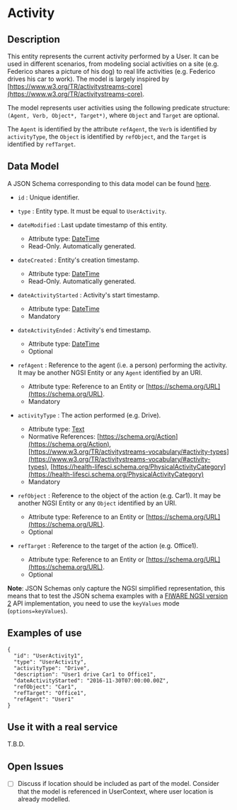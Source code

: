 # Activity

## Description

This entity represents the current activity performed by a User. It can be used
in different scenarios, from modeling social activities on a site (e.g. Federico
shares a picture of his dog) to real life activities (e.g. Federico drives his
car to work). The model is largely inspired by
[https://www.w3.org/TR/activitystreams-core](https://www.w3.org/TR/activitystreams-core).

The model represents user activities using the following predicate structure:
`(Agent, Verb, Object*, Target*)`, where `Object` and `Target` are optional.

The `Agent` is identified by the attribute `refAgent`, the `Verb` is identified
by `activityType`, the `Object` is identified by `refObject`, and the `Target`
is identified by `refTarget`.

## Data Model

A JSON Schema corresponding to this data model can be found
[here](https://fiware.github.io/dataModels/specs/User/Activity/schema.json).

-   `id` : Unique identifier.

-   `type` : Entity type. It must be equal to `UserActivity`.

-   `dateModified` : Last update timestamp of this entity.

    -   Attribute type: [DateTime](https://schema.org/DateTime)
    -   Read-Only. Automatically generated.

-   `dateCreated` : Entity's creation timestamp.

    -   Attribute type: [DateTime](https://schema.org/DateTime)
    -   Read-Only. Automatically generated.

-   `dateActivityStarted` : Activity's start timestamp.

    -   Attribute type: [DateTime](https://schema.org/DateTime)
    -   Mandatory

-   `dateActivityEnded` : Activity's end timestamp.

    -   Attribute type: [DateTime](https://schema.org/DateTime)
    -   Optional

-   `refAgent` : Reference to the agent (i.e. a person) performing the activity.
    It may be another NGSI Entity or any `Agent` identified by an URI.

    -   Attribute type: Reference to an Entity or
        [https://schema.org/URL](https://schema.org/URL).
    -   Mandatory

-   `activityType` : The action performed (e.g. Drive).

    -   Attribute type: [Text](https://schema.org/Text)
    -   Normative References:
        [https://schema.org/Action](https://schema.org/Action),
        [https://www.w3.org/TR/activitystreams-vocabulary/#activity-types](https://www.w3.org/TR/activitystreams-vocabulary/#activity-types),
        [https://health-lifesci.schema.org/PhysicalActivityCategory](https://health-lifesci.schema.org/PhysicalActivityCategory)
    -   Mandatory

-   `refObject` : Reference to the object of the action (e.g. Car1). It may be
    another NGSI Entity or any `Object` identified by an URI.

    -   Attribute type: Reference to an Entity or
        [https://schema.org/URL](https://schema.org/URL).
    -   Optional

-   `refTarget` : Reference to the target of the action (e.g. Office1).
    -   Attribute type: Reference to an Entity or
        [https://schema.org/URL](https://schema.org/URL).
    -   Optional

**Note**: JSON Schemas only capture the NGSI simplified representation, this
means that to test the JSON schema examples with a
[FIWARE NGSI version 2](http://fiware.github.io/specifications/ngsiv2/stable)
API implementation, you need to use the `keyValues` mode (`options=keyValues`).

## Examples of use

```
{
  "id": "UserActivity1",
  "type": "UserActivity",
  "activityType": "Drive",
  "description": "User1 drive Car1 to Office1",
  "dateActivityStarted": "2016-11-30T07:00:00.00Z",
  "refObject": "Car1",
  "refTarget": "Office1",
  "refAgent": "User1"
}
```

## Use it with a real service

T.B.D.

## Open Issues

-   [ ] Discuss if location should be included as part of the model. Consider
        that the model is referenced in UserContext, where user location is
        already modelled.
